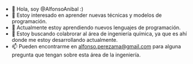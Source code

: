 - 👋 Hola, soy @AlfonsoAnibal :)
- 👀 Estoy interesado en aprender nuevas técnicas y modelos de programación.
- 🌱 Actualmente estoy aprendiendo nuevos lenguajes de programación.
- 💞️ Estoy buscando colabrorar al área de ingeniería química, ya que es ahí donde me estoy desarrollando actualmente.
- 📫 Pueden encontrarme en alfonso.perezama@gmail.com para alguna pregunta que tengan sobre esta área de la ingeniería.

<!---
AlfonsoAnibal/AlfonsoAnibal is a ✨ special ✨ repository because its `README.md` (this file) appears on your GitHub profile.
You can click the Preview link to take a look at your changes.
--->
